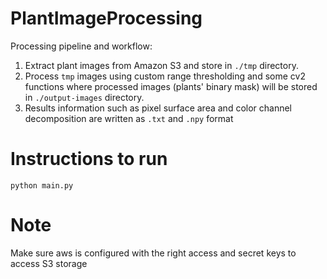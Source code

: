 # PlantImageProcessing

Processing pipeline and workflow:
1. Extract plant images from Amazon S3 and store in `./tmp` directory.
2. Process `tmp` images using custom range thresholding and some cv2 functions where processed images (plants' binary mask) will be stored in `./output-images` directory.
3. Results information such as pixel surface area and color channel decomposition are written as `.txt` and `.npy` format

# Instructions to run
`python main.py`

# Note
Make sure aws is configured with the right access and secret keys to access S3 storage
